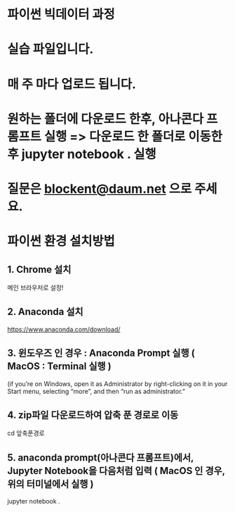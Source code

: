 # 파이썬 빅데이터 과정

# 실습 파일입니다.

# 매 주 마다 업로드 됩니다.

# 원하는 폴더에 다운로드 한후, 아나콘다 프롬프트 실행 => 다운로드 한 폴더로 이동한 후 jupyter notebook . 실행

# 질문은 blockent@daum.net 으로 주세요.


# 파이썬 환경 설치방법

## 1. Chrome 설치 
메인 브라우저로 설정!

## 2. Anaconda 설치
https://www.anaconda.com/download/

## 3. 윈도우즈 인 경우 : Anaconda Prompt 실행 ( MacOS : Terminal 실행 )
(if you’re on Windows, open it as Administrator by right-clicking on it in your Start menu, selecting “more”, and then “run as administrator.”

## 4. zip파일 다운로드하여 압축 푼 경로로 이동
cd 앞축푼경로

## 5. anaconda prompt(아나콘다 프롬프트)에서, Jupyter Notebook을 다음처럼 입력  ( MacOS 인 경우, 위의 터미널에서 실행 )
jupyter notebook .

